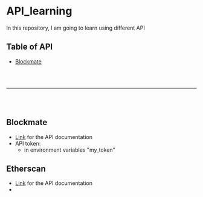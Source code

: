 # API_learning
In this repository, I am going to learn using different API 

Table of API
------------

<!--ts-->
   * [Blockmate](#Blockmate)

<!--te-->
<br> </br>

---
<br> </br>

## Blockmate
- [Link](https://docs.blockmate.io/docs/getting-started) for the API documentation
- API token: 
    - in environment variables "my_token"

## Etherscan
- [Link](https://docs.etherscan.io/) for the API documentation
- 